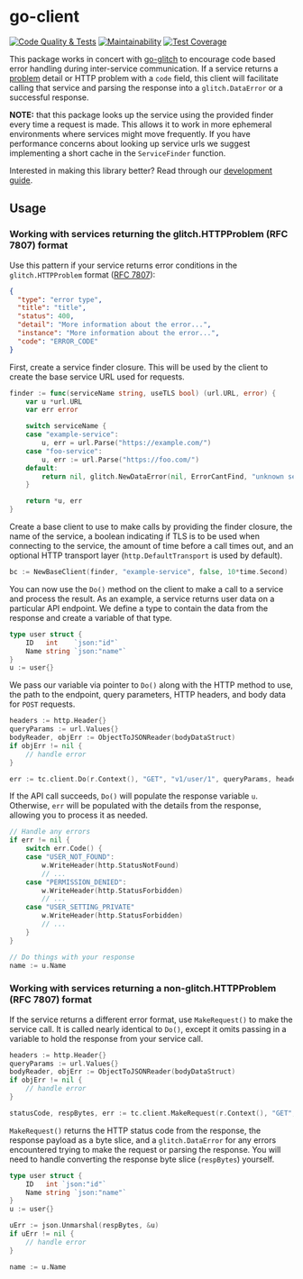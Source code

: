 # go-client

[![Code Quality & Tests](https://github.com/sprak3000/go-client/actions/workflows/quality-and-tests.yml/badge.svg)](https://github.com/sprak3000/go-client/actions/workflows/quality-and-tests.yml)
[![Maintainability](https://api.codeclimate.com/v1/badges/61b8abbabfa223658774/maintainability)](https://codeclimate.com/github/sprak3000/go-client/maintainability)
[![Test Coverage](https://api.codeclimate.com/v1/badges/61b8abbabfa223658774/test_coverage)](https://codeclimate.com/github/sprak3000/go-client/test_coverage)

This package works in concert with [go-glitch](https://github.com/sprak3000/go-glitch) to encourage code based error
handling during inter-service communication.  If a service returns a
[problem](https://github.com/HqOapp/go-glitch/blob/master/glitch/http-problem.go) detail or HTTP problem with a `code`
field, this client will facilitate calling that service and parsing the response into a `glitch.DataError` or a
successful response.

**NOTE:** that this package looks up the service using the provided finder every time a request is made. This allows it
to work in more ephemeral environments where services might move frequently. If you have performance concerns about
looking up service urls we suggest implementing a short cache in the `ServiceFinder` function.

Interested in making this library better? Read through our [development guide](docs/development.md).

## Usage

### Working with services returning the glitch.HTTPProblem (RFC 7807) format

Use this pattern if your service returns error conditions in the `glitch.HTTPProblem` format
([RFC 7807](https://datatracker.ietf.org/doc/rfc7807)):

```json
{
  "type": "error type",
  "title": "title",
  "status": 400,
  "detail": "More information about the error...",
  "instance": "More information about the error...",
  "code": "ERROR_CODE"
}
```

First, create a service finder closure. This will be used by the client to create the base service URL used
for requests.

```go
finder := func(serviceName string, useTLS bool) (url.URL, error) {
	var u *url.URL
	var err error

	switch serviceName {
	case "example-service":
	    u, err = url.Parse("https://example.com/")
	case "foo-service":
        u, err := url.Parse("https://foo.com/")
	default:
		return nil, glitch.NewDataError(nil, ErrorCantFind, "unknown service")
	}

    return *u, err
}
```

Create a base client to use to make calls by providing the finder closure, the name of the service, a boolean indicating
if TLS is to be used when connecting to the service, the amount of time before a call times out, and an optional HTTP
transport layer (`http.DefaultTransport` is used by default).

```go
bc := NewBaseClient(finder, "example-service", false, 10*time.Second)
```

You can now use the `Do()` method on the client to make a call to a service and process the result. As an example,
a service returns user data on a particular API endpoint. We define a type to contain the data from the response and
create a variable of that type.

```go
type user struct {
    ID   int    `json:"id"`
    Name string `json:"name"`
}
u := user{}
```

We pass our variable via pointer to `Do()` along with the HTTP method to use, the path to the endpoint, query
parameters, HTTP headers, and body data for `POST` requests.

```go
headers := http.Header{}
queryParams := url.Values{}
bodyReader, objErr := ObjectToJSONReader(bodyDataStruct)
if objErr != nil {
    // handle error
}

err := tc.client.Do(r.Context(), "GET", "v1/user/1", queryParams, headers, bodyReader, &u)
```

If the API call succeeds, `Do()` will populate the response variable `u`. Otherwise, `err` will be populated with the
details from the response, allowing you to process it as needed.

```go
// Handle any errors
if err != nil {
    switch err.Code() {
    case "USER_NOT_FOUND":
        w.WriteHeader(http.StatusNotFound)
        // ...
    case "PERMISSION_DENIED":
        w.WriteHeader(http.StatusForbidden)
        // ...
    case "USER_SETTING_PRIVATE"
        w.WriteHeader(http.StatusForbidden)
        // ...
    }
}

// Do things with your response
name := u.Name
```

### Working with services returning a non-glitch.HTTPProblem (RFC 7807) format

If the service returns a different error format, use `MakeRequest()` to make the service call. It is called nearly
identical to `Do()`, except it omits passing in a variable to hold the response from your service call.

```go
headers := http.Header{}
queryParams := url.Values{}
bodyReader, objErr := ObjectToJSONReader(bodyDataStruct)
if objErr != nil {
    // handle error
}

statusCode, respBytes, err := tc.client.MakeRequest(r.Context(), "GET", "v1/user/1", queryParams, headers, bodyReader)
```

`MakeRequest()` returns the HTTP status code from the response, the response payload as a byte slice, and a
`glitch.DataError` for any errors encountered trying to make the request or parsing the response. You will need to
handle converting the response byte slice (`respBytes`) yourself.

```go
type user struct {
    ID   int `json:"id"`
    Name string `json:"name"`
}
u := user{}

uErr := json.Unmarshal(respBytes, &u)
if uErr != nil {
    // handle error
}

name := u.Name
```
